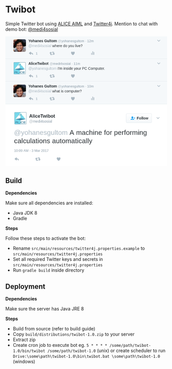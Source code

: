 # Twibot

Simple Twitter bot using [ALICE AIML](http://www.alicebot.org/aiml/aaa/) and [Twitter4j](http://twitter4j.org). Mention to chat with demo bot: [@medi4sosial](https://twitter.com/medi4sosial)

![demo](demo1.png)

## Build

**Dependencies**

Make sure all dependencies are installed:
* Java JDK 8
* Gradle

**Steps**

Follow these steps to activate the bot:
* Rename `src/main/resources/twitter4j.properties.example` to `src/main/resources/twitter4j.properties`
* Set all required Twitter keys and secrets in `src/main/resources/twitter4j.properties`
* Run `gradle build` inside directory

## Deployment

**Dependencies**

Make sure the server has Java JRE 8

**Steps**

* Build from source (refer to build guide)
* Copy `build/distributions/twibot-1.0.zip` to your server
* Extract zip
* Create cron job to execute bot eg. `5 * * * * /some/path/twibot-1.0/bin/twibot /some/path/twibot-1.0` (unix) or create scheduler to run `Drive:\some\path\twibot-1.0\bin\twibot.bat \some\path\twibot-1.0` (windows) 
